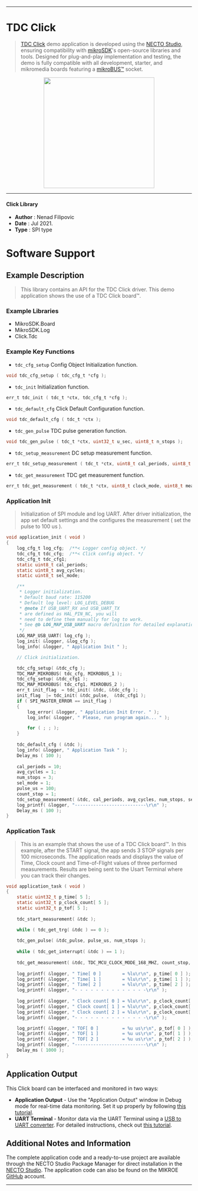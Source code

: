 
---
# TDC Click

> [TDC Click](https://www.mikroe.com/?pid_product=MIKROE-4770) demo application is developed using
the [NECTO Studio](https://www.mikroe.com/necto), ensuring compatibility with [mikroSDK](https://www.mikroe.com/mikrosdk)'s
open-source libraries and tools. Designed for plug-and-play implementation and testing, the demo is fully compatible with
all development, starter, and mikromedia boards featuring a [mikroBUS&trade;](https://www.mikroe.com/mikrobus) socket.

<p align="center">
  <img src="https://www.mikroe.com/?pid_product=MIKROE-4770&image=1" height=300px>
</p>

---

#### Click Library

- **Author**        : Nenad Filipovic
- **Date**          : Jul 2021.
- **Type**          : SPI type

# Software Support

## Example Description

> This library contains an API for the TDC Click driver.
> This demo application shows the use of a TDC Click board&trade;.

### Example Libraries

- MikroSDK.Board
- MikroSDK.Log
- Click.Tdc

### Example Key Functions

- `tdc_cfg_setup` Config Object Initialization function.
```c
void tdc_cfg_setup ( tdc_cfg_t *cfg );
```

- `tdc_init` Initialization function.
```c
err_t tdc_init ( tdc_t *ctx, tdc_cfg_t *cfg );
```

- `tdc_default_cfg` Click Default Configuration function.
```c
void tdc_default_cfg ( tdc_t *ctx );
```

- `tdc_gen_pulse` TDC pulse generation function.
```c
void tdc_gen_pulse ( tdc_t *ctx, uint32_t u_sec, uint8_t n_stops );
```

- `tdc_setup_measurement` DC setup measurement function.
```c
err_t tdc_setup_measurement ( tdc_t *ctx, uint8_t cal_periods, uint8_t avg_cycles, uint8_t num_stops, uint8_t mode );
```

- `tdc_get_measurement` TDC get measurement function.
```c
err_t tdc_get_measurement ( tdc_t *ctx, uint8_t clock_mode, uint8_t measure_num_stop, uint32_t *time, uint32_t *clock_countn, uint32_t *tof );
```

### Application Init

> Initialization of SPI module and log UART.
> After driver initialization, the app set default settings and 
> the configures the measurement ( set the pulse to 100 us ).

```c
void application_init ( void ) 
{
    log_cfg_t log_cfg;  /**< Logger config object. */
    tdc_cfg_t tdc_cfg;  /**< Click config object. */
    tdc_cfg_t tdc_cfg1;
    static uint8_t cal_periods;
    static uint8_t avg_cycles;
    static uint8_t sel_mode;

    /** 
     * Logger initialization.
     * Default baud rate: 115200
     * Default log level: LOG_LEVEL_DEBUG
     * @note If USB_UART_RX and USB_UART_TX 
     * are defined as HAL_PIN_NC, you will 
     * need to define them manually for log to work. 
     * See @b LOG_MAP_USB_UART macro definition for detailed explanation.
     */
    LOG_MAP_USB_UART( log_cfg );
    log_init( &logger, &log_cfg );
    log_info( &logger, " Application Init " );

    // Click initialization.

    tdc_cfg_setup( &tdc_cfg );
    TDC_MAP_MIKROBUS( tdc_cfg, MIKROBUS_1 );
    tdc_cfg_setup( &tdc_cfg1 );
    TDC_MAP_MIKROBUS( tdc_cfg1, MIKROBUS_2 );
    err_t init_flag  = tdc_init( &tdc, &tdc_cfg );
    init_flag  |= tdc_init( &tdc_pulse,  &tdc_cfg1 );
    if ( SPI_MASTER_ERROR == init_flag ) 
    {
        log_error( &logger, " Application Init Error. " );
        log_info( &logger, " Please, run program again... " );

        for ( ; ; );
    }
    
    tdc_default_cfg ( &tdc );
    log_info( &logger, " Application Task " );
    Delay_ms ( 100 );
    
    cal_periods = 10;
    avg_cycles = 1;
    num_stops = 3;
    sel_mode = 1;
    pulse_us = 100;
    count_stop = 1;
    tdc_setup_measurement( &tdc, cal_periods, avg_cycles, num_stops, sel_mode );
    log_printf( &logger, "---------------------------\r\n" );
    Delay_ms ( 100 );
}
```

### Application Task

> This is an example that shows the use of a TDC Click board&trade;.
> In this example, after the START signal, the app sends 3 STOP signals per 100 microseconds.
> The application reads and displays the value of Time, Clock count and 
> Time-of-Flight values of three performed measurements.
> Results are being sent to the Usart Terminal where you can track their changes.

```c
void application_task ( void ) 
{
    static uint32_t p_time[ 5 ];
    static uint32_t p_clock_count[ 5 ];
    static uint32_t p_tof[ 5 ];
    
    tdc_start_measurement( &tdc );

    while ( tdc_get_trg( &tdc ) == 0 );
   
    tdc_gen_pulse( &tdc_pulse, pulse_us, num_stops );
   
    while ( tdc_get_interrupt( &tdc ) == 1 );
   
    tdc_get_measurement( &tdc, TDC_MCU_CLOCK_MODE_168_MHZ, count_stop, p_time, p_clock_count, p_tof );
    
    log_printf( &logger, " Time[ 0 ]        = %lu\r\n", p_time[ 0 ] ); 
    log_printf( &logger, " Time[ 1 ]        = %lu\r\n", p_time[ 1 ] ); 
    log_printf( &logger, " Time[ 2 ]        = %lu\r\n", p_time[ 2 ] );
    log_printf( &logger, "- - - - - - - - - - - - - -\r\n" );
    
    log_printf( &logger, " Clock count[ 0 ] = %lu\r\n", p_clock_count[ 0 ] );
    log_printf( &logger, " Clock count[ 1 ] = %lu\r\n", p_clock_count[ 1 ] );
    log_printf( &logger, " Clock count[ 2 ] = %lu\r\n", p_clock_count[ 2 ] );
    log_printf( &logger, "- - - - - - - - - - - - - -\r\n" );

    log_printf( &logger, " TOF[ 0 ]         = %u us\r\n", p_tof[ 0 ] ); 
    log_printf( &logger, " TOF[ 1 ]         = %u us\r\n", p_tof[ 1 ] );  
    log_printf( &logger, " TOF[ 2 ]         = %u us\r\n", p_tof[ 2 ] );    
    log_printf( &logger, "---------------------------\r\n" );
    Delay_ms ( 1000 );
}
```

## Application Output

This Click board can be interfaced and monitored in two ways:
- **Application Output** - Use the "Application Output" window in Debug mode for real-time data monitoring.
Set it up properly by following [this tutorial](https://www.youtube.com/watch?v=ta5yyk1Woy4).
- **UART Terminal** - Monitor data via the UART Terminal using
a [USB to UART converter](https://www.mikroe.com/click/interface/usb?interface*=uart,uart). For detailed instructions,
check out [this tutorial](https://help.mikroe.com/necto/v2/Getting%20Started/Tools/UARTTerminalTool).

## Additional Notes and Information

The complete application code and a ready-to-use project are available through the NECTO Studio Package Manager for 
direct installation in the [NECTO Studio](https://www.mikroe.com/necto). The application code can also be found on
the MIKROE [GitHub](https://github.com/MikroElektronika/mikrosdk_click_v2) account.

---

